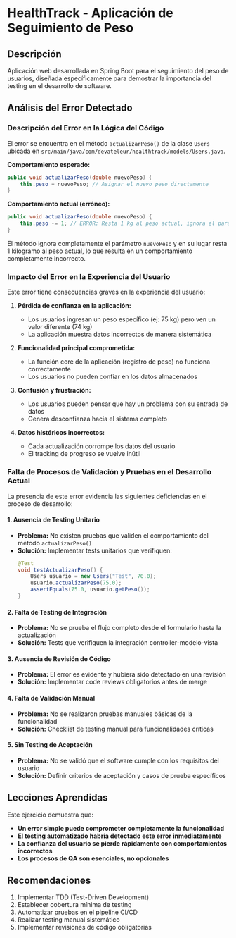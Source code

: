# HealthTrack - Aplicación de Seguimiento de Peso

## Descripción

Aplicación web desarrollada en Spring Boot para el seguimiento del peso de usuarios, diseñada específicamente para demostrar la importancia del testing en el desarrollo de software.

## Análisis del Error Detectado

### Descripción del Error en la Lógica del Código

El error se encuentra en el método `actualizarPeso()` de la clase `Users` ubicada en `src/main/java/com/devateleur/healthtrack/models/Users.java`.

**Comportamiento esperado:**

```java
public void actualizarPeso(double nuevoPeso) {
    this.peso = nuevoPeso; // Asignar el nuevo peso directamente
}
```

**Comportamiento actual (erróneo):**

```java
public void actualizarPeso(double nuevoPeso) {
    this.peso -= 1; // ERROR: Resta 1 kg al peso actual, ignora el parámetro
}
```

El método ignora completamente el parámetro `nuevoPeso` y en su lugar resta 1 kilogramo al peso actual, lo que resulta en un comportamiento completamente incorrecto.

### Impacto del Error en la Experiencia del Usuario

Este error tiene consecuencias graves en la experiencia del usuario:

1. **Pérdida de confianza en la aplicación:**

   - Los usuarios ingresan un peso específico (ej: 75 kg) pero ven un valor diferente (74 kg)
   - La aplicación muestra datos incorrectos de manera sistemática

2. **Funcionalidad principal comprometida:**

   - La función core de la aplicación (registro de peso) no funciona correctamente
   - Los usuarios no pueden confiar en los datos almacenados

3. **Confusión y frustración:**

   - Los usuarios pueden pensar que hay un problema con su entrada de datos
   - Genera desconfianza hacia el sistema completo

4. **Datos históricos incorrectos:**
   - Cada actualización corrompe los datos del usuario
   - El tracking de progreso se vuelve inútil

### Falta de Procesos de Validación y Pruebas en el Desarrollo Actual

La presencia de este error evidencia las siguientes deficiencias en el proceso de desarrollo:

#### 1. Ausencia de Testing Unitario

- **Problema:** No existen pruebas que validen el comportamiento del método `actualizarPeso()`
- **Solución:** Implementar tests unitarios que verifiquen:
  ```java
  @Test
  void testActualizarPeso() {
      Users usuario = new Users("Test", 70.0);
      usuario.actualizarPeso(75.0);
      assertEquals(75.0, usuario.getPeso());
  }
  ```

#### 2. Falta de Testing de Integración

- **Problema:** No se prueba el flujo completo desde el formulario hasta la actualización
- **Solución:** Tests que verifiquen la integración controller-modelo-vista

#### 3. Ausencia de Revisión de Código

- **Problema:** El error es evidente y hubiera sido detectado en una revisión
- **Solución:** Implementar code reviews obligatorios antes de merge

#### 4. Falta de Validación Manual

- **Problema:** No se realizaron pruebas manuales básicas de la funcionalidad
- **Solución:** Checklist de testing manual para funcionalidades críticas

#### 5. Sin Testing de Aceptación

- **Problema:** No se validó que el software cumple con los requisitos del usuario
- **Solución:** Definir criterios de aceptación y casos de prueba específicos

## Lecciones Aprendidas

Este ejercicio demuestra que:

- **Un error simple puede comprometer completamente la funcionalidad**
- **El testing automatizado habría detectado este error inmediatamente**
- **La confianza del usuario se pierde rápidamente con comportamientos incorrectos**
- **Los procesos de QA son esenciales, no opcionales**

## Recomendaciones

1. Implementar TDD (Test-Driven Development)
2. Establecer cobertura mínima de testing
3. Automatizar pruebas en el pipeline CI/CD
4. Realizar testing manual sistemático
5. Implementar revisiones de código obligatorias
